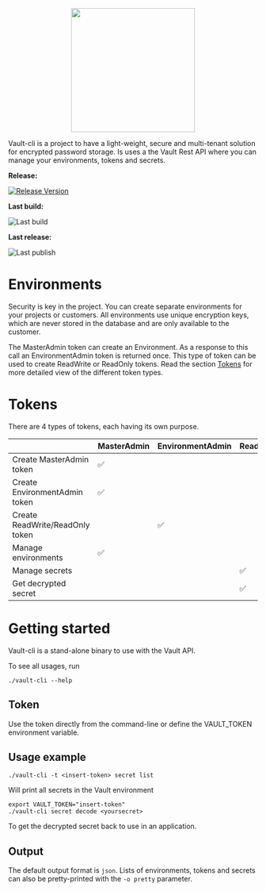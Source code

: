<div style="text-align: center">
<img src="https://cdn.previder.io/vault/logo.png" width="250" alt=""/>
</div>

Vault-cli is a project to have a light-weight, secure and multi-tenant solution for encrypted password storage. Is uses a the Vault Rest API where you can manage your environments, tokens and secrets.

**Release:**

[![Release Version](https://img.shields.io/github/v/release/gkwmiddelkamp/vault?label=vault)](https://github.com/previder/vault-cli/releases/latest)

**Last build:**

![Last build](https://github.com/previder/vault-cli/actions/workflows/go.yml/badge.svg)

**Last release:**

![Last publish](https://github.com/previder/vault-cli/actions/workflows/goreleaser.yml/badge.svg)

# Environments
Security is key in the project. You can create separate environments for your projects or customers. All environments use unique encryption keys, which are never stored in the database and are only available to the customer.

The MasterAdmin token can create an Environment. As a response to this call an EnvironmentAdmin token is returned once. This type of token can be used to create ReadWrite or ReadOnly tokens. Read the section [Tokens](#Tokens) for more detailed view of the different token types.

# Tokens
There are 4 types of tokens, each having its own purpose.

|                                  | MasterAdmin   	 | EnvironmentAdmin  	 | ReadWrite  	 | ReadOnly   	 |
|----------------------------------|-----------------|---------------------|--------------|--------------|
| Create MasterAdmin token	        | 	     ✅         | 	                   | 	            | 	            |
| Create EnvironmentAdmin token	   | 	 ✅              | 	                   | 	            | 	            |
| Create ReadWrite/ReadOnly token	 | 	               | 	      ✅            | 	            | 	            |
| Manage environments              | 	     ✅          | 	                   | 	            | 	            |
| Manage secrets	                  | 	               | 	                   | 	  ✅          | 	            |
| Get decrypted secret             | 	               | 	                   | 	   ✅         | 	    ✅        |


# Getting started
Vault-cli is a stand-alone binary to use with the Vault API. 

To see all usages, run
```shell
./vault-cli --help
```

## Token
Use the token directly from the command-line or define the VAULT_TOKEN environment variable.

## Usage example
```shell
./vault-cli -t <insert-token> secret list
```
Will print all secrets in the Vault environment

```shell
export VAULT_TOKEN="insert-token"
./vault-cli secret decode <yoursecret>
```
To get the decrypted secret back to use in an application.

## Output
The default output format is `json`. Lists of environments, tokens and secrets can also be pretty-printed with the `-o pretty` parameter.
